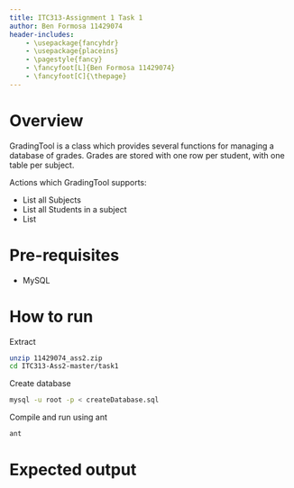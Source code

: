 ```yaml
---
title: ITC313-Assignment 1 Task 1
author: Ben Formosa 11429074
header-includes:
    - \usepackage{fancyhdr}
    - \usepackage{placeins}
    - \pagestyle{fancy}
    - \fancyfoot[L]{Ben Formosa 11429074}
    - \fancyfoot[C]{\thepage}
---
```


<!-- pandoc readme.md -o readme.pdf -f markdown+auto_identifiers -s -V papersize:"a4paper" -->

# Overview

GradingTool is a class which provides several functions for managing a database of grades.
Grades are stored with one row per student, with one table per subject.

Actions which GradingTool supports:

* List all Subjects
* List all Students in a subject
* List

# Pre-requisites

* MySQL

# How to run

Extract

```bash
unzip 11429074_ass2.zip
cd ITC313-Ass2-master/task1
```

Create database

```bash
mysql -u root -p < createDatabase.sql
```

Compile and run using ant

```bash
ant
```

# Expected output
